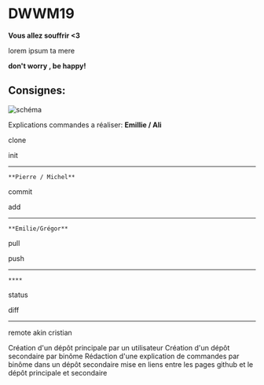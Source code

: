 # DWWM19

**Vous allez souffrir <3**


<p> lorem ipsum ta mere</p>

**don't worry , be happy!**

## Consignes: 


![schéma](https://cdn.discordapp.com/attachments/885100842372435968/897763024688001054/Untitled_Diagram.drawio1.png)


Explications commandes a réaliser:
    **Emillie / Ali**
  
  clone 
  
  init
  
  -----
    **Pierre / Michel**
  
  commit  
  
  add
  
  -----
    **Emilie/Grégor**
  
  pull 
  
  push

  -----
    ****

  status
  
  diff
  
  -----
  
  remote akin cristian
  
Création d'un dépôt principale par un utilisateur
Création d'un dépôt secondaire par binôme
Rédaction d'une explication de commandes par binôme dans un dépôt secondaire
mise en liens entre les pages github et le dépôt principale et secondaire


